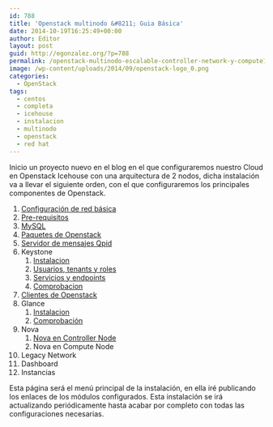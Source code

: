 ```yaml
---
id: 788
title: 'Openstack multinodo &#8211; Guia Básica'
date: 2014-10-19T16:25:49+00:00
author: Editor
layout: post
guid: http://egonzalez.org/?p=788
permalink: /openstack-multinodo-escalable-controller-network-y-compute1/
image: /wp-content/uploads/2014/09/openstack-logo_0.png
categories:
  - OpenStack
tags:
  - centos
  - completa
  - icehouse
  - instalacion
  - multinodo
  - openstack
  - red hat
---
```

Inicio un proyecto nuevo en el blog en el que configuraremos nuestro Cloud en Openstack Icehouse con una arquitectura de 2 nodos, dicha instalación va a llevar el siguiente orden, con el que configuraremos los principales componentes de Openstack.<!--more-->
<ol>
	<li><a title="Configuracion de red basica Openstack" href="http://egonzalez.org/configuracion-de-red-basica-openstack/" target="_blank">Configuración de red básica</a></li>
	<li><a title="Pre-requisitos Openstack" href="http://egonzalez.org/pre-requisitos-openstack/" target="_blank">Pre-requisitos</a></li>
	<li><a title="MySQL" href="http://egonzalez.org/mysql/" target="_blank">MySQL</a></li>
	<li><a title="Paquetes de Openstack" href="http://egonzalez.org/paquetes-de-openstack/" target="_blank">Paquetes de Openstack</a></li>
	<li><a title="Servidor de mensajes Qpid" href="http://egonzalez.org/servidor-de-mensajes-qpid/" target="_blank">Servidor de mensajes Qpid</a></li>
	<li>Keystone
<ol>
	<li><a title="Instalación Identity Service (Keystone)" href="http://egonzalez.org/816/" target="_blank">Instalacion</a></li>
	<li><a title="Usuarios, Tenants y Roles" href="http://egonzalez.org/usuarios-tenants-y-roles/" target="_blank">Usuarios, tenants y roles</a></li>
	<li><a title="Keystone API endpoint" href="http://egonzalez.org/keystone-api-endpoint/" target="_blank">Servicios y endpoints</a></li>
	<li><a title="Comprobar Keystone" href="http://egonzalez.org/comprobar-keystone/" target="_blank">Comprobacion</a></li>
</ol>
</li>
	<li><a title="Openstack Clients" href="http://egonzalez.org/openstack-clients/" target="_blank">Clientes de Openstack</a></li>
	<li>Glance
<ol>
	<li><a title="Configuración de Image Service Glance" href="http://egonzalez.org/configuracion-de-image-service-glance/" target="_blank">Instalacion</a></li>
	<li><a title="Comprobar Glance Image Service" href="http://egonzalez.org/comprobar-glance-image-service/" target="_blank">Comprobación</a></li>
</ol>
</li>
	<li>Nova
<ol>
	<li><a title="Nova en Controller Node" href="http://egonzalez.org/nova-en-controller-node/" target="_blank">Nova en Controller Node</a></li>
	<li>Nova en Compute Node</li>
</ol>
</li>
	<li>Legacy Network</li>
	<li>Dashboard</li>
	<li>Instancias</li>
</ol>
Esta página será el menú principal de la instalación, en ella iré publicando los enlaces de los módulos configurados.
Esta instalación se irá actualizando periódicamente hasta acabar por completo con todas las configuraciones necesarias.